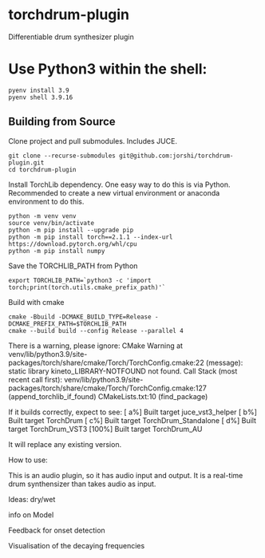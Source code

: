 # torchdrum-plugin
Differentiable drum synthesizer plugin


# Use Python3 within the shell:
```
pyenv install 3.9
pyenv shell 3.9.16
```

## Building from Source

Clone project and pull submodules. Includes JUCE.
```
git clone --recurse-submodules git@github.com:jorshi/torchdrum-plugin.git
cd torchdrum-plugin
```

Install TorchLib dependency. One easy way to do this is via Python. Recommended to
create a new virtual environment or anaconda environment to do this.
```
python -m venv venv
source venv/bin/activate
python -m pip install --upgrade pip
python -m pip install torch==2.1.1 --index-url https://download.pytorch.org/whl/cpu
python -m pip install numpy
```

Save the TORCHLIB_PATH from Python
```
export TORCHLIB_PATH=`python3 -c 'import torch;print(torch.utils.cmake_prefix_path)'`
```

Build with cmake
```
cmake -Bbuild -DCMAKE_BUILD_TYPE=Release -DCMAKE_PREFIX_PATH=$TORCHLIB_PATH
cmake --build build --config Release --parallel 4
```

There is a warning, please ignore:
CMake Warning at venv/lib/python3.9/site-packages/torch/share/cmake/Torch/TorchConfig.cmake:22 (message):
  static library kineto_LIBRARY-NOTFOUND not found.
Call Stack (most recent call first):
  venv/lib/python3.9/site-packages/torch/share/cmake/Torch/TorchConfig.cmake:127 (append_torchlib_if_found)
  CMakeLists.txt:10 (find_package)


If it builds correctly, expect to see:
[  a%] Built target juce_vst3_helper
[  b%] Built target TorchDrum
[  c%] Built target TorchDrum_Standalone
[  d%] Built target TorchDrum_VST3
[100%] Built target TorchDrum_AU

It will replace any existing version.

How to use:

This is an audio plugin, so it has audio input and output.
It is a real-time drum synthensizer than takes audio as input.


Ideas:
dry/wet

info on Model

Feedback for onset detection

Visualisation of the decaying frequencies
